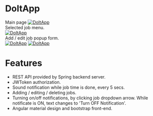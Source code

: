 # DoItApp
 Main page
<a href="https://github.com/dnowo/"><img src="https://i.imgur.com/zM47nD0.png" title="DoItApp" alt="DoItApp"></a>
<br />
 Selected job menu. <br/>
 <a href="https://github.com/dnowo/"><img src="https://i.imgur.com/2V7ihfu.png" title="DoItApp" alt="DoItApp"></a>
<br />
 Add / edit job popup form.<br/>
<a href="https://github.com/dnowo/"><img src="https://i.imgur.com/aIPzfgO.png" title="DoItApp" alt="DoItApp"></a>
<a href="https://github.com/dnowo/"><img src="https://i.imgur.com/3NTmj1X.png" title="DoItApp" alt="DoItApp"></a>
<br />

# Features

  - REST API provided by Spring backend server.
  - JWToken authorization.
  - Sound notification while job time is done, every 5 secs.
  - Adding / editing / deleting jobs.
  - Turning on/off notifications, by clicking job dropdown arrow. While notificate is ON, text changes to 'Turn OFF Notification'.
  - Angular material design and bootstrap front-end.
